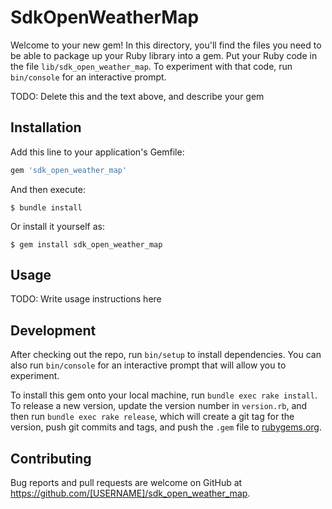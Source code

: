 # SdkOpenWeatherMap

Welcome to your new gem! In this directory, you'll find the files you need to be able to package up your Ruby library into a gem. Put your Ruby code in the file `lib/sdk_open_weather_map`. To experiment with that code, run `bin/console` for an interactive prompt.

TODO: Delete this and the text above, and describe your gem

## Installation

Add this line to your application's Gemfile:

```ruby
gem 'sdk_open_weather_map'
```

And then execute:

    $ bundle install

Or install it yourself as:

    $ gem install sdk_open_weather_map

## Usage

TODO: Write usage instructions here

## Development

After checking out the repo, run `bin/setup` to install dependencies. You can also run `bin/console` for an interactive prompt that will allow you to experiment.

To install this gem onto your local machine, run `bundle exec rake install`. To release a new version, update the version number in `version.rb`, and then run `bundle exec rake release`, which will create a git tag for the version, push git commits and tags, and push the `.gem` file to [rubygems.org](https://rubygems.org).

## Contributing

Bug reports and pull requests are welcome on GitHub at https://github.com/[USERNAME]/sdk_open_weather_map.


